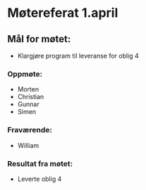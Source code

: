 # Møtereferat 1.april
## Mål for møtet:
- Klargjøre program til leveranse for oblig 4

### Oppmøte:
- Morten
- Christian
- Gunnar
- Simen

### Fraværende:
- William

### Resultat fra møtet:
- Leverte oblig 4